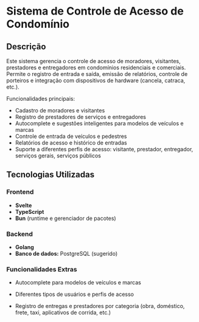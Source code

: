 # Sistema de Controle de Acesso de Condomínio

## Descrição
Este sistema gerencia o controle de acesso de moradores, visitantes, prestadores e entregadores em condomínios residenciais e comerciais. Permite o registro de entrada e saída, emissão de relatórios, controle de porteiros e integração com dispositivos de hardware (cancela, catraca, etc.).

Funcionalidades principais:  
- Cadastro de moradores e visitantes  
- Registro de prestadores de serviços e entregadores  
- Autocomplete e sugestões inteligentes para modelos de veículos e marcas  
- Controle de entrada de veículos e pedestres  
- Relatórios de acesso e histórico de entradas  
- Suporte a diferentes perfis de acesso: visitante, prestador, entregador, serviços gerais, serviços públicos  

## Tecnologias Utilizadas

### Frontend
- **Svelte**  
- **TypeScript**  
- **Bun** (runtime e gerenciador de pacotes)  

### Backend
- **Golang**  
- **Banco de dados:** PostgreSQL (sugerido)  

### Funcionalidades Extras
- Autocomplete  para modelos de veículos e marcas   
- Diferentes tipos de usuários e perfis de acesso  
 
- Registro de entregas e prestadores por categoria (obra, doméstico, frete, taxi, aplicativos de corrida, etc.)   


